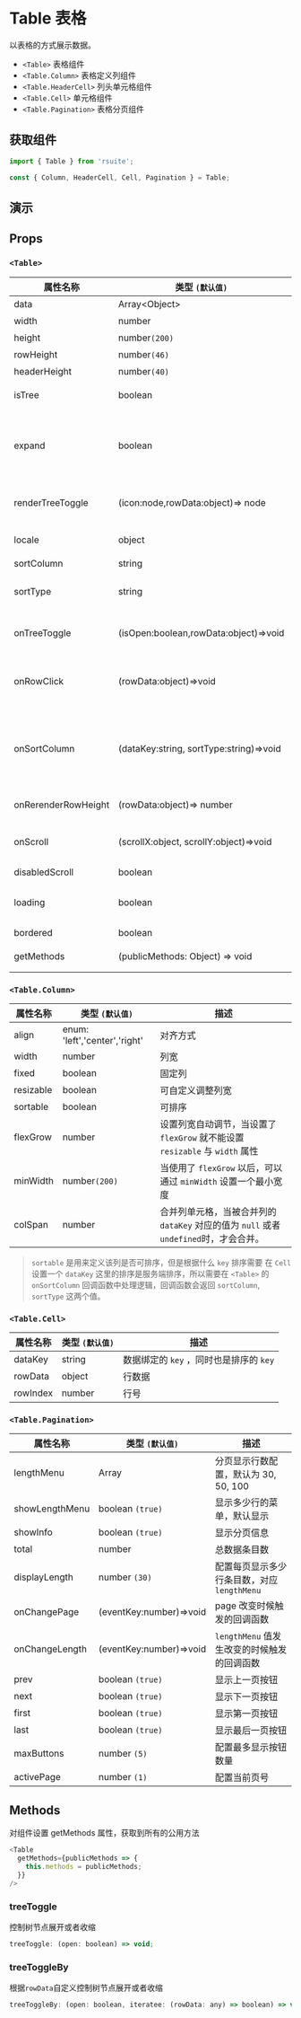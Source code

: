 # Table 表格 [<i class="icon icon-edit2" ></i>](https://github.com/rsuite/rsuite.github.io/blob/master/src/components/table/index.md)

以表格的方式展示数据。

* `<Table>` 表格组件
* `<Table.Column>` 表格定义列组件
* `<Table.HeaderCell>` 列头单元格组件
* `<Table.Cell>` 单元格组件
* `<Table.Pagination>` 表格分页组件

## 获取组件

```js
import { Table } from 'rsuite';

const { Column, HeaderCell, Cell, Pagination } = Table;
```

## 演示

<!--{demo}-->

## Props

### `<Table>`

| 属性名称            | 类型 `(默认值)`                         | 描述                                                         |
| ------------------- | --------------------------------------- | ------------------------------------------------------------ |
| data                | Array&lt;Object&gt;                     | 表格数据                                                     |
| width               | number                                  | 宽度                                                         |
| height              | number`(200)`                           | 高度                                                         |
| rowHeight           | number`(46)`                            | 行高                                                         |
| headerHeight        | number`(40)`                            | 表头高度                                                     |
| isTree              | boolean                                 | 是否展示为树表格                                             |
| expand              | boolean                                 | 展开所有节点，`isTree`为 `tree` 时，该属性有效               |
| renderTreeToggle    | (icon:node,rowData:object)=> node       | 树形表格，在展开节点的回调函数                               |
| locale              | object                                  | 本地化语言配置                                               |
| sortColumn          | string                                  | 排序列名称                                                   |
| sortType            | string                                  | 排序类型 ['desc', 'asc']                                     |
| onTreeToggle        | (isOpen:boolean,rowData:object)=>void   | 树形表格，在展开节点的回调函数                               |
| onRowClick          | (rowData:object)=>void                  | 行点击后的回调函数， 返回 `rowDate`                          |
| onSortColumn        | (dataKey:string, sortType:string)=>void | 点击排序列的回调函数，返回 `sortColumn`, `sortType` 这两个值 |
| onRerenderRowHeight | (rowData:object)=> number               | 重新渲染行高                                                 |
| onScroll            | (scrollX:object, scrollY:object)=>void  | 滚动条滚动时候的回调函数                                     |
| disabledScroll      | boolean                                 | 禁用滚动                                                     |
| loading             | boolean                                 | 显示 loading 状态                                            |
| bordered            | boolean                                 | 显示边框线                                                   |
| getMethods          | (publicMethods: Object) => void         | 获取公共方法                                                 |

### `<Table.Column>`

| 属性名称  | 类型 `(默认值)`               | 描述                                                                                  |
| --------- | ----------------------------- | ------------------------------------------------------------------------------------- |
| align     | enum: 'left','center','right' | 对齐方式                                                                              |
| width     | number                        | 列宽                                                                                  |
| fixed     | boolean                       | 固定列                                                                                |
| resizable | boolean                       | 可自定义调整列宽                                                                      |
| sortable  | boolean                       | 可排序                                                                                |
| flexGrow  | number                        | 设置列宽自动调节，当设置了 `flexGrow` 就不能设置 `resizable` 与 `width` 属性          |
| minWidth  | number`(200)`                 | 当使用了 `flexGrow` 以后，可以通过 `minWidth` 设置一个最小宽度                        |
| colSpan   | number                        | 合并列单元格，当被合并列的 `dataKey` 对应的值为 `null` 或者 `undefined`时，才会合并。 |

> `sortable` 是用来定义该列是否可排序，但是根据什么 `key` 排序需要 在 `Cell` 设置一个 `dataKey`
> 这里的排序是服务端排序，所以需要在 `<Table>` 的 `onSortColumn` 回调函数中处理逻辑，回调函数会返回 `sortColumn`, `sortType` 这两个值。

### `<Table.Cell>`

| 属性名称 | 类型 `(默认值)` | 描述                                    |
| -------- | --------------- | --------------------------------------- |
| dataKey  | string          | 数据绑定的 `key` ，同时也是排序的 `key` |
| rowData  | object          | 行数据                                  |
| rowIndex | number          | 行号                                    |

### `<Table.Pagination>`

| 属性名称       | 类型 `(默认值)`         | 描述                                        |
| -------------- | ----------------------- | ------------------------------------------- |
| lengthMenu     | Array                   | 分页显示行数配置，默认为 30, 50, 100        |
| showLengthMenu | boolean `(true)`        | 显示多少行的菜单，默认显示                  |
| showInfo       | boolean `(true)`        | 显示分页信息                                |
| total          | number                  | 总数据条目数                                |
| displayLength  | number `(30)`           | 配置每页显示多少行条目数，对应 `lengthMenu` |
| onChangePage   | (eventKey:number)=>void | page 改变时候触发的回调函数                 |
| onChangeLength | (eventKey:number)=>void | `lengthMenu` 值发生改变的时候触发的回调函数 |
| prev           | boolean `(true)`        | 显示上一页按钮                              |
| next           | boolean `(true)`        | 显示下一页按钮                              |
| first          | boolean `(true)`        | 显示第一页按钮                              |
| last           | boolean `(true)`        | 显示最后一页按钮                            |
| maxButtons     | number `(5)`            | 配置最多显示按钮数量                        |
| activePage     | number `(1)`            | 配置当前页号                                |

## Methods

对组件设置 getMethods 属性，获取到所有的公用方法

```js
<Table
  getMethods={publicMethods => {
    this.methods = publicMethods;
  }}
/>
```

### treeToggle

控制树节点展开或者收缩

```js
treeToggle: (open: boolean) => void;
```

### treeToggleBy

根据`rowData`自定义控制树节点展开或者收缩

```js
treeToggleBy: (open: boolean, iteratee: (rowData: any) => boolean) => void;
```
